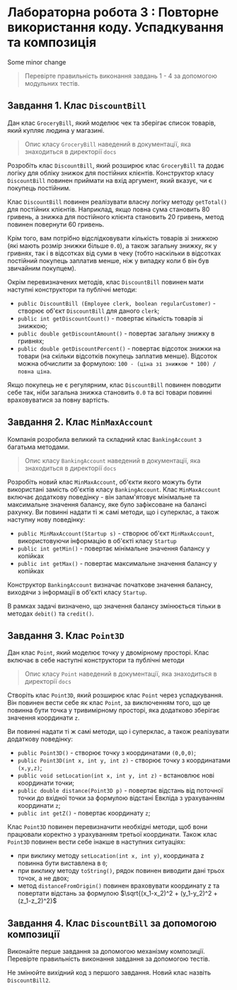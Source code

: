 # Лабораторна робота 3 : Повторне використання коду. Успадкування та композиція
Some minor change
> Перевірте правильність виконання завдань 1 - 4 за допомогою модульних тестів.

## Завдання 1. Клас `DiscountBill`

Дан клас `GroceryBill`, який моделює чек та зберігає список товарів, який купляє людина у магазині.

> Опис класу `GroceryBill` наведений в документації, яка знаходиться в директорії `docs`

Розробіть клас `DiscountBill`, який розширює клас `GroceryBill` та додає логіку для обліку знижок для постійних клієнтів. Конструктор класу `DiscountBill` повинен приймати на вхід аргумент, який вказує, чи є покупець постійним.

Клас `DiscountBill` повинен реалізувати власну логіку методу `getTotal()` для постійних клієнтів. Наприклад, якщо повна сума становить 80 гривень, а знижка для постійного клієнта становить 20 гривень, метод повинен повернути 60 гривень.

Крім того, вам потрібно відслідковувати кількість товарів зі знижкою (які мають розмір знижки більше `0.0`), а також загальну знижку, як у гривнях, так і в відсотках від суми в чеку (тобто наскільки в відсотках постійний покупець заплатив менше, ніж у випадку коли б він був звичайним покупцем).

Окрім перевизначених методів, клас `DiscountBill` повинен мати наступні конструктори та публічні методи:

- `public DiscountBill (Employee clerk, boolean regularCustomer)` - створює об'єкт `DiscountBill` для даного `clerk`;
- `public int getDiscountCount()` - повертає кількість товарів зі знижкою;
- `public double getDiscountAmount()` - повертає загальну знижку в гривнях;
- `public double getDiscountPercent()` - повертає відсоток знижки на товари (на скільки відсотків покупець заплатив менше). Відсоток можна обчислити за формулою: `100 - (ціна зі знижкою * 100) / повна ціна`.

Якщо покупець не є регулярним, клас `DiscountBill` повинен поводити себе так, ніби загальна знижка становить `0.0` та всі товари повинні враховуватися за повну вартість.

## Завдання 2. Клас `MinMaxAccount`

Компанія розробила великий та складний клас `BankingAccount` з багатьма методами.

> Опис класу `BankingAccount` наведений в документації, яка знаходиться в директорії `docs`

Розробіть новий клас `MinMaxAccount`, об'єкти якого можуть бути використані замість об'єктів класу `BankingAccount`. Клас `MinMaxAccount` включає додаткову поведінку - він запам'ятовує мінімальне та максимальне значення балансу, яке було зафіксоване на балансі рахунку. Ви повинні надати ті ж самі методи, що і суперклас, а також наступну нову поведінку:

- `public MinMaxAccount(Startup s)` - створює об'єкт `MinMaxAccount`, використовуючи інформацію в об'єкті класу `Startup`
- `public int getMin()` - повертає мінімальне значення балансу у копійках
- `public int getMax()` - повертає максимальне значення балансу у копійках

Конструктор `BankingAccount` визначає початкове значення балансу, виходячи з інформації в об'єкті класу `Startup`.

В рамках задачі визначено, що значення балансу змінюється тільки в методах `debit()` та `credit()`.

## Завдання 3. Клас `Point3D`

Дан клас `Point`, який моделює точку у двомірному просторі. Клас включає в себе наступні конструктори та публічні методи

> Опис класу `Point` наведений в документації, яка знаходиться в директорії `docs`

Створіть клас `Point3D`, який розширює клас `Point` через успадкування. Він повинен вести себе як клас `Point`, за виключенням того, що це повинна бути точка у тривимірному просторі, яка додатково зберігає значення координати `z`.

Ви повинні надати ті ж самі методи, що і суперклас, а також реалізувати додаткову поведінку:

- `public Point3D()` - створює точку з координатами `(0,0,0)`;
- `public Point3D(int x, int y, int z)` - створює точку з координатами `(x,y,z)`;
- `public void setLocation(int x, int y, int z)` - встановлює нові координати точки;
- `public double distance(Point3D p)` - повертає відстань від поточної точки до вхідної точки за формулою відстані Евкліда з урахуванням координати `z`;
- `public int getZ()` - повертає координату `z`;

Клас `Point3D` повинен перевизначити необхідні методи, щоб вони працювали коректно з урахуванням третьої координати. Також клас `Point3D` повинен вести себе інакше в наступних ситуаціях:

- при виклику методу `setLocation(int x, int y)`, координата z повинна бути виставлена в `0`;
- при виклику методу `toString()`, рядок повинен виводити дані трьох точок, а не двох;
- метод `distanceFromOrigin()` повинен враховувати координату z та повертати відстань за формулою $\sqrt{(x_1-x_2)^2 + (y_1-y_2)^2 + (z_1-z_2)^2}$

## Завдання 4. Клас `DiscountBill` за допомогою композиції

Виконайте перше завдання за допомогою механізму композиції. Перевірте правильність виконання завдання за допомогою тестів.

Не змінюйте вихідний код з першого завдання. Новий клас назвіть `DiscountBill2`.
